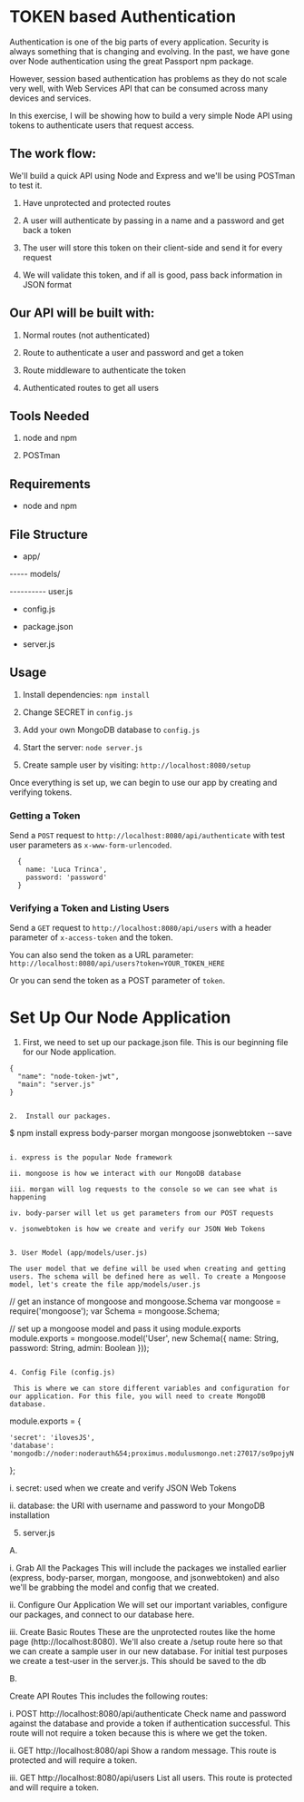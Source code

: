 # TOKEN based Authentication

Authentication is one of the big parts of every application. Security is always something that is changing and evolving. In the past, we have gone over Node authentication using the great Passport npm package.

However, session based authentication has problems as they do not scale very well, with Web Services API that can be consumed across many devices and services.

In this exercise, I will be showing how to build  a very simple Node API using tokens to authenticate users that request access.


## The work flow:

We'll build a quick API using Node and Express and we'll be using POSTman to test it.


1. Have unprotected and protected routes

2. A user will authenticate by passing in a name and a password and get back a token

3. The user will store this token on their client-side and send it for every request

4. We will validate this token, and if all is good, pass back information in JSON format



## Our API will be built with:

1. Normal routes (not authenticated)

2. Route to authenticate a user and password and get a token

3. Route middleware to authenticate the token

4. Authenticated routes to get all users


## Tools Needed

1. node and npm

2. POSTman

## Requirements

- node and npm



## File Structure

- app/

----- models/

---------- user.js

- config.js

- package.json

- server.js


## Usage


1. Install dependencies: `npm install`

2. Change SECRET in `config.js`

3. Add your own MongoDB database to `config.js`

4. Start the server: `node server.js`

5. Create sample user by visiting: `http://localhost:8080/setup`

Once everything is set up, we can begin to use our app by creating and verifying tokens.


### Getting a Token

Send a `POST` request to `http://localhost:8080/api/authenticate` with test user parameters as `x-www-form-urlencoded`. 

```
  {
    name: 'Luca Trinca',
    password: 'password'
  }
```


### Verifying a Token and Listing Users

Send a `GET` request to `http://localhost:8080/api/users` with a header parameter of `x-access-token` and the token.

You can also send the token as a URL parameter: `http://localhost:8080/api/users?token=YOUR_TOKEN_HERE`

Or you can send the token as a POST parameter of `token`.


# Set Up Our Node Application 

1. First, we need to set up our package.json file. This is our beginning file for our Node application.

```
{
  "name": "node-token-jwt",
  "main": "server.js"
}


2.  Install our packages.

``` 

$ npm install express body-parser morgan mongoose jsonwebtoken --save


```

i. express is the popular Node framework

ii. mongoose is how we interact with our MongoDB database

iii. morgan will log requests to the console so we can see what is happening

iv. body-parser will let us get parameters from our POST requests

v. jsonwebtoken is how we create and verify our JSON Web Tokens


3. User Model (app/models/user.js)

The user model that we define will be used when creating and getting users. The schema will be defined here as well. To create a Mongoose model, let's create the file app/models/user.js

```

// get an instance of mongoose and mongoose.Schema
var mongoose = require('mongoose');
var Schema = mongoose.Schema;

// set up a mongoose model and pass it using module.exports
module.exports = mongoose.model('User', new Schema({ 
    name: String, 
    password: String, 
    admin: Boolean 
}));

```

4. Config File (config.js)

 This is where we can store different variables and configuration for our application. For this file, you will need to create MongoDB database.

```

module.exports = {

    'secret': 'ilovesJS',
    'database': 'mongodb://noder:noderauth&54;proximus.modulusmongo.net:27017/so9pojyN'

};

i. secret: used when we create and verify JSON Web Tokens

ii. database: the URI with username and password to your MongoDB installation

5.  server.js

A. 

i. Grab All the Packages This will include the packages we installed earlier (express, body-parser, morgan, mongoose, and jsonwebtoken) and also we'll be grabbing the model and config that we created.

ii. Configure Our Application We will set our important variables, configure our packages, and connect to our database here.

iii. Create Basic Routes These are the unprotected routes like the home page (http://localhost:8080). We'll also create a /setup route here so that we can create a sample user in our new database. For initial test purposes we create a test-user in the server.js. This should be saved to the db


B.

Create API Routes This includes the following routes:

i. POST http://localhost:8080/api/authenticate Check name and password against the database and provide a token if authentication successful. This route will not require a token because this is where we get the token.

ii. GET http://localhost:8080/api Show a random message. This route is protected and will require a token.

iii. GET http://localhost:8080/api/users List all users. This route is protected and will require a token.


```

